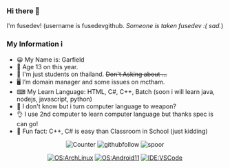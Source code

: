 ### Hi there 👋
I'm fusedev! (username is fusedevgithub. *Someone is taken fusedev :( sad.*)

### My Information ℹ️

- 😀 My Name is: Garfield
- 🌱 Age 13 on this year.
- 📕 I'm just students on thailand. ~~Don't Asking about ...~~
- 🖥️ I’m domain manager and some issues on mctham.
- ⌨  My Learn Language: HTML, C#, C++, Batch (soon i will learn java, nodejs, javascript, python)
- 🤔 I don't know but i turn computer language to weapon?
- 👌 I use 2nd computer to learn computer language but thanks spec is can go!
- 🤣 Fun fact: C++, C# is easy than Classroom in School (just kidding)

<div align="center">

![Counter](https://visitor-badge.glitch.me/badge?page_id=fusedevgithub)
    ![githubfollow](https://img.shields.io/github/followers/fusedevgithub)
    ![spoor](https://img.shields.io/github/sponsors/fusedevgithub)
    
[![OS:ArchLinux](https://img.shields.io/badge/OS-ArchLinux-blue?style=flat-square&logo=arch-linux)](https://archlinux.org)
      [![OS:Android11](https://img.shields.io/badge/OS-Android11-green?style=flat-square&logo=android)](https://www.android.com/)
    [![IDE:VSCode](https://img.shields.io/badge/IDE-VSCode-blue?style=flat-square&logo=visualstudiocode)](https://code.visualstudio.com/)
</div>
